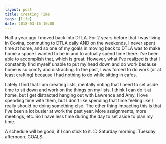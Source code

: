 ```yaml
---
layout: post
title: Creating Time
tags: [life]
date: 2018-03-16 10:00
---
```


Half a year ago I moved back into DTLA.  For 2 years before that I was living in Covina, commuting to DTLA daily AND on the weekends.  I never spent time at home, and so one of my goals in moving back to DTLA was to make home a space I wanted to be in and to actually spend time there.  I've been able to accomplish that, which is great.  However, what I've realized is that I constantly find myself unable to put my head down and do work because home is so comfy and distracting.  In the past, I was forced to do work (or at least crafting) because I had nothing to do while sitting in cafes.

Lately I find that I am creating lists, mentally noting that I need to set aside time to sit down and work on the things on my lists.  I think I can do it at home, but I get distracted hanging out with Lawrence and Amy.  I love spending time with them, but I don't like spending that time feeling like I really should be doing something else.  The other thing impacting this is that I've been a lot busier at work the past year.  More assignments, more meetings, etc.  So I have less time during the day to set aside to plan my time.

A schedule will be good, if I can stick to it.  :D  Saturday morning.  Tuesday afternoon.  GOALS.
